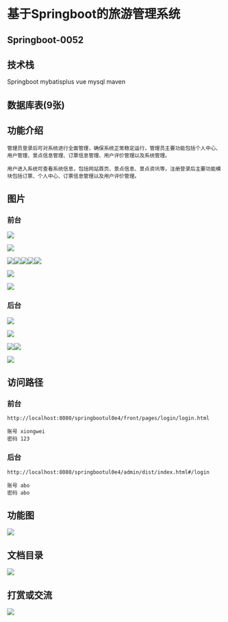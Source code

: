 # 基于Springboot的旅游管理系统

## Springboot-0052



## 技术栈

Springboot mybatisplus vue mysql maven



## 数据库表(9张)



## 功能介绍

```properties
管理员登录后可对系统进行全面管理，确保系统正常稳定运行，管理员主要功能包括个人中心、用户管理、景点信息管理、订票信息管理、用户评价管理以及系统管理。

用户进入系统可查看系统信息，包括网站首页、景点信息、景点资讯等，注册登录后主要功能模块包括订票、个人中心、订票信息管理以及用户评价管理。
```



## 图片

### 前台

![](./images/1.jpg)

![](./images/2.jpg)

![](./images/3.jpg)![](./images/4.jpg)![](./images/5.jpg)![](./images/6.jpg)![](./images/7.jpg)

![](./images/8.jpg)

![](./images/9.jpg)

### 后台

![](./images/10.jpg)

![](./images/11.jpg)

![](./images/12.jpg)![](./images/13.jpg)

![](./images/15.jpg)



## 访问路径

### 前台

```properties
http://localhost:8080/springbootul0e4/front/pages/login/login.html

账号 xiongwei
密码 123
```

### 后台

```properties
http://localhost:8080/springbootul0e4/admin/dist/index.html#/login

账号 abo
密码 abo
```





## 功能图

![](./images/gn.jpg)



## 文档目录

![](./images/wd.jpg)



## 打赏或交流

![](./images/vx.jpg)







